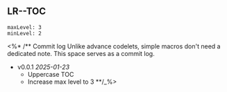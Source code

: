 
## LR--TOC

```toc
maxLevel: 3
minLevel: 2
```

<%* /** Commit log
Unlike advance codelets, simple macros don't need a dedicated note. This space serves as a commit log.
- v0.0.1 *2025-01-23*
	- Uppercase TOC
	- Increase max level to 3
**/_%>
